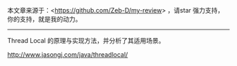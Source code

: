 本文章来源于：<<https://github.com/Zeb-D/my-review>> ，请star 强力支持，你的支持，就是我的动力。

------

Thread Local 的原理与实现方法，并分析了其适用场景。

http://www.jasongj.com/java/threadlocal/
